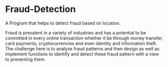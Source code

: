 # Fraud-Detection
A Program that helps to detect fraud based on location.

Fraud is prevalent in a variety of industries and has a potential to be committed in every online transaction whether it be through money transfer, card payments, cryptocurrencies and even identity and information theft. The challenge here is to analyze fraud patterns and then design as well as implement functions to identify and detect these fraud pattern with a view to preventing them.
